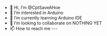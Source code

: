 - 👋 Hi, I’m @CptSaveAHoe
- 👀 I’m interested in Arduino
- 🌱 I’m currently learning Arduino IDE 
- 💞️ I’m looking to collaborate on NOTHING YET
- 📫 How to reach me ---

<!---
CptSaveAHoe/CptSaveAHoe is a ✨ special ✨ repository because its `README.md` (this file) appears on your GitHub profile.
You can click the Preview link to take a look at your changes.
--->
